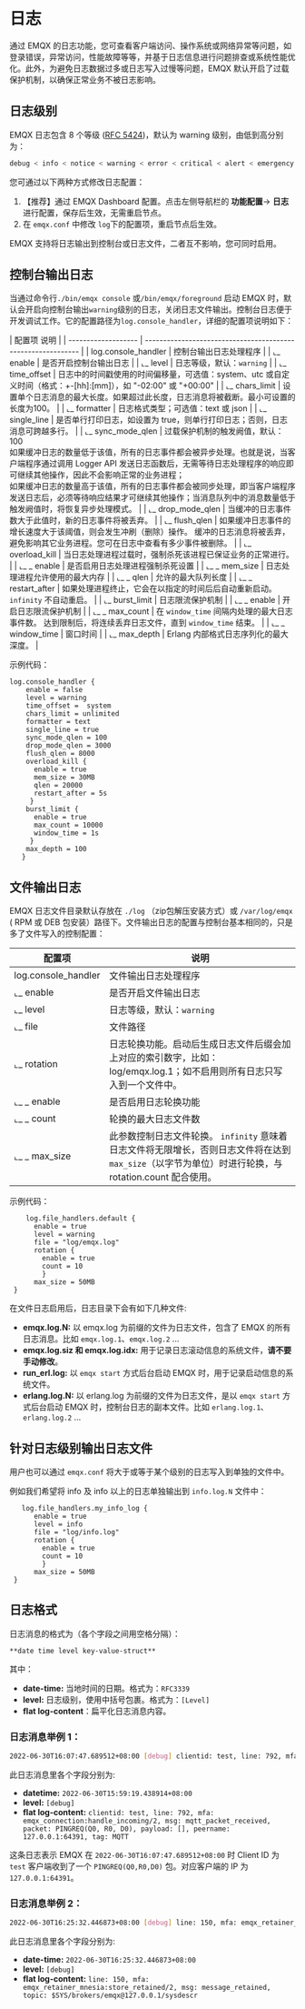 # 日志

通过 EMQX 的日志功能，您可查看客户端访问、操作系统或网络异常等问题，如登录错误，异常访问，性能故障等等，并基于日志信息进行问题排查或系统性能优化。此外，为避免日志数据过多或日志写入过慢等问题，EMQX 默认开启了过载保护机制，以确保正常业务不被日志影响。

## 日志级别

EMQX 日志包含 8 个等级 ([RFC 5424](https://www.ietf.org/rfc/rfc5424.txt))，默认为 warning 级别，由低到高分别为：

```bash
debug < info < notice < warning < error < critical < alert < emergency
```

您可通过以下两种方式修改日志配置：

1. 【推荐】通过 EMQX Dashboard 配置。点击左侧导航栏的 **功能配置**-> **日志** 进行配置，保存后生效，无需重启节点。
2. 在 `emqx.conf` 中修改 `log`下的配置项，重启节点后生效。

EMQX 支持将日志输出到控制台或日志文件，二者互不影响，您可同时启用。

## 控制台输出日志

当通过命令行`./bin/emqx console` 或`/bin/emqx/foreground` 启动 EMQX 时，默认会开启向控制台输出`warning`级别的日志，关闭日志文件输出。控制台日志便于开发调试工作。它的配置路径为`log.console_handler`，详细的配置项说明如下：

| 配置项          说明                                                         |
| ------------------- | ------------------------------------------------------------ |
| log.console_handler | 控制台输出日志处理程序                                       |
| ⌞_ enable           | 是否开启控制台输出日志                                       |
| ⌞_ level            | 日志等级，默认：`warning`                                    |
| ⌞_ time_offset      | 日志中的时间戳使用的时间偏移量，可选值：system、utc 或自定义时间（格式：+-[hh]:[mm]），如 "-02:00" 或 "+00:00" |
| ⌞_ chars_limit      | 设置单个日志消息的最大长度。如果超过此长度，日志消息将被截断。最小可设置的长度为100。 |
| ⌞_ formatter        | 日志格式类型；可选值：text 或 json                           |
| ⌞_ single_line      | 是否单行打印日志，如设置为 true，则单行打印日志；否则，日志消息可跨越多行。 |
| ⌞_ sync_mode_qlen   | 过载保护机制的触发阙值，默认：100<br />如果缓冲日志的数量低于该值，所有的日志事件都会被异步处理。也就是说，当客户端程序通过调用 Logger API 发送日志函数后，无需等待日志处理程序的响应即可继续其他操作，因此不会影响正常的业务进程；<br />如果缓冲日志的数量高于该值，所有的日志事件都会被同步处理，即当客户端程序发送日志后，必须等待响应结果才可继续其他操作；当消息队列中的消息数量低于触发阙值时，将恢复异步处理模式。 |
| ⌞_ drop_mode_qlen   | 当缓冲的日志事件数大于此值时，新的日志事件将被丢弃。         |
| ⌞_ flush_qlen       | 如果缓冲日志事件的增长速度大于该阈值，则会发生冲刷（删除）操作。 缓冲的日志消息将被丢弃，避免影响其它业务进程。您可在日志中查看有多少事件被删除。 |
| ⌞_ overload_kill    | 当日志处理进程过载时，强制杀死该进程已保证业务的正常进行。   |
| ⌞_ _ enable         | 是否启用日志处理进程强制杀死设置                             |
| ⌞_ _ mem_size       | 日志处理进程允许使用的最大内存                               |
| ⌞_ _ qlen           | 允许的最大队列长度                                           |
| ⌞_ _ restart_after  | 如果处理进程终止，它会在以指定的时间后后自动重新启动。 `infinity` 不自动重启。 |
| ⌞_  burst_limit     | 日志限流保护机制                                             |
| ⌞_ _ enable         | 开启日志限流保护机制                                         |
| ⌞_ _ max_count      | 在 `window_time` 间隔内处理的最大日志事件数。 达到限制后，将连续丢弃日志文件，直到 `window_time` 结束。 |
| ⌞_ _ window_time    | 窗口时间                                                     |
| ⌞_ max_depth        | Erlang 内部格式日志序列化的最大深度。                        |

示例代码：

```
log.console_handler { 
    enable = false
    level = warning
    time_offset =  system
    chars_limit = unlimited
    formatter = text
    single_line = true
    sync_mode_qlen = 100
    drop_mode_qlen = 3000
    flush_qlen = 8000
    overload_kill {
      enable = true
      mem_size = 30MB
      qlen = 20000
      restart_after = 5s
     }
    burst_limit {
      enable = true
      max_count = 10000
      window_time = 1s
     }  
    max_depth = 100
   }
```

## 文件输出日志

EMQX 日志文件目录默认存放在 `./log` （zip包解压安装方式）或 `/var/log/emqx` ( RPM 或 DEB 包安装）路径下。文件输出日志的配置与控制台基本相同的，只是多了文件写入的控制配置：

| 配置项               | 说明                                                         |
| ------------------- | ------------------------------------------------------------ |
| log.console_handler | 文件输出日志处理程序                                         |
| ⌞_ enable           | 是否开启文件输出日志                                         |
| ⌞_ level            | 日志等级，默认：`warning`                                    |
| ⌞_ file             | 文件路径                                                     |
| ⌞_ rotation         | 日志轮换功能。启动后生成日志文件后缀会加上对应的索引数字，比如：log/emqx.log.1；如不启用则所有日志只写入到一个文件中。<br /> |
| ⌞_ _ enable         | 是否启用日志轮换功能                                         |
| ⌞_ _ count          | 轮换的最大日志文件数                                         |
| ⌞_ _ max_size       | 此参数控制日志文件轮换。 `infinity` 意味着日志文件将无限增长，否则日志文件将在达到 `max_size`（以字节为单位）时进行轮换，与rotation.count 配合使用。 |

示例代码：

```
    log.file_handlers.default {  
      enable = true
      level = warning
      file = "log/emqx.log"     
      rotation {        
        enable = true
        count = 10
        }
      max_size = 50MB      
 }
```

在文件日志启用后，日志目录下会有如下几种文件:

- **emqx.log.N:** 以 emqx.log 为前缀的文件为日志文件，包含了 EMQX 的所有日志消息。比如 `emqx.log.1`、`emqx.log.2` ...
- **emqx.log.siz 和 emqx.log.idx:** 用于记录日志滚动信息的系统文件，**请不要手动修改**。
- **run_erl.log:** 以 `emqx start` 方式后台启动 EMQX 时，用于记录启动信息的系统文件。
- **erlang.log.N:** 以 erlang.log 为前缀的文件为日志文件，是以 `emqx start` 方式后台启动 EMQX 时，控制台日志的副本文件。比如 `erlang.log.1`、`erlang.log.2` ...

## 针对日志级别输出日志文件

用户也可以通过  `emqx.conf` 将大于或等于某个级别的日志写入到单独的文件中。

例如我们希望将 info 及 info 以上的日志单独输出到 `info.log.N` 文件中：

```
   log.file_handlers.my_info_log {  
      enable = true
      level = info
      file = "log/info.log"     
      rotation {        
        enable = true
        count = 10
        }
      max_size = 50MB      
 }
```

## 日志格式

日志消息的格式为（各个字段之间用空格分隔）：

```
**date time level key-value-struct**
```

其中：

- **date-time:** 当地时间的日期。格式为：`RFC3339`
- **level:** 日志级别，使用中括号包裹。格式为：`[Level]`
- **flat log-content**：扁平化日志消息内容。

### 日志消息举例 1：

```bash
2022-06-30T16:07:47.689512+08:00 [debug] clientid: test, line: 792, mfa: emqx_connection:handle_incoming/2, msg: mqtt_packet_received, packet: PINGREQ(Q0, R0, D0), payload: [], peername: 127.0.0.1:64391, tag: MQTT
```

此日志消息里各个字段分别为:

- **datetime:** `2022-06-30T15:59:19.438914+08:00`
- **level:** `[debug]`
- **flat log-content:** `clientid: test, line: 792, mfa: emqx_connection:handle_incoming/2, msg: mqtt_packet_received, packet: PINGREQ(Q0, R0, D0), payload: [], peername: 127.0.0.1:64391, tag: MQTT`

这条日志表示 EMQX 在 `2022-06-30T16:07:47.689512+08:00` 时 Client ID 为 `test` 客户端收到了一个 `PINGREQ(Q0,R0,D0)` 包。对应客户端的 IP 为 `127.0.0.1:64391`。

### 日志消息举例 2：

```bash
2022-06-30T16:25:32.446873+08:00 [debug] line: 150, mfa: emqx_retainer_mnesia:store_retained/2, msg: message_retained, topic: $SYS/brokers/emqx@127.0.0.1/sysdescr
```

此日志消息里各个字段分别为:

- **date-time:** `2022-06-30T16:25:32.446873+08:00`
- **level:** `[debug]`
- **flat log-content:** `line: 150, mfa: emqx_retainer_mnesia:store_retained/2, msg: message_retained, topic: $SYS/brokers/emqx@127.0.0.1/sysdescr`

